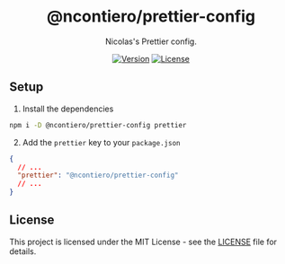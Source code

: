 <div align="center">

# @ncontiero/prettier-config

Nicolas's Prettier config.

[![Version](https://img.shields.io/npm/v/@ncontiero/prettier-config)](https://www.npmjs.com/package/@ncontiero/prettier-config) [![License](https://img.shields.io/badge/licence-MIT-blue)](https://github.com/ncontiero/prettier-config/blob/main/LICENSE)

</div>

## Setup

1. Install the dependencies

```bash
npm i -D @ncontiero/prettier-config prettier
```

2. Add the `prettier` key to your `package.json`

```json
{
  // ...
  "prettier": "@ncontiero/prettier-config"
  // ...
}
```

## License

This project is licensed under the MIT License - see the [LICENSE](https://github.com/ncontiero/prettier-config/blob/main/LICENSE) file for details.

